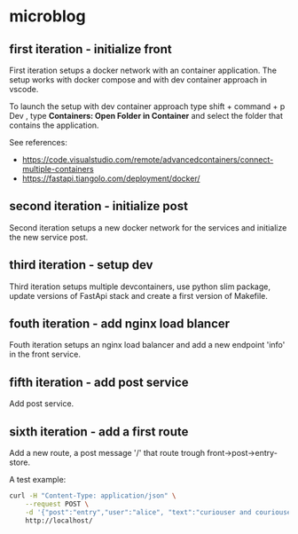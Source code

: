 # microblog

## first iteration - initialize front
First iteration setups a docker network with an container application. The setup works with docker compose and with dev container approach in vscode.

To launch the setup with dev container approach type shift + command + p Dev , type **Containers: Open Folder in Container** and select the folder that contains the application.

See references:
- https://code.visualstudio.com/remote/advancedcontainers/connect-multiple-containers
- https://fastapi.tiangolo.com/deployment/docker/

## second iteration - initialize post
Second iteration setups a new docker network for the services and initialize the new service post. 

## third iteration - setup dev
Third iteration setups multiple devcontainers, use python slim package, update versions of FastApi stack and create a first version of Makefile.

## fouth iteration - add nginx load blancer
Fouth iteration setups an nginx load balancer and add a new endpoint 'info' in the front service.

## fifth iteration - add post service
Add post service.

## sixth iteration - add a first route
Add a new route, a post message '/' that route trough front->post->entry-store.

A test example:
```bash
curl -H "Content-Type: application/json" \
    --request POST \
    -d '{"post":"entry","user":"alice", "text":"curiouser and couriouser"}' \
    http://localhost/
```